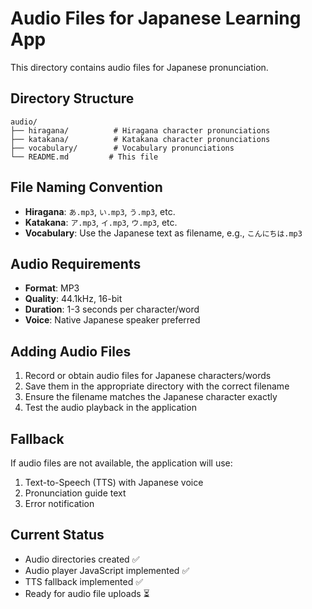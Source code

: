# Audio Files for Japanese Learning App

This directory contains audio files for Japanese pronunciation.

## Directory Structure

```
audio/
├── hiragana/          # Hiragana character pronunciations
├── katakana/          # Katakana character pronunciations
├── vocabulary/        # Vocabulary pronunciations
└── README.md         # This file
```

## File Naming Convention

- **Hiragana**: `あ.mp3`, `い.mp3`, `う.mp3`, etc.
- **Katakana**: `ア.mp3`, `イ.mp3`, `ウ.mp3`, etc.
- **Vocabulary**: Use the Japanese text as filename, e.g., `こんにちは.mp3`

## Audio Requirements

- **Format**: MP3
- **Quality**: 44.1kHz, 16-bit
- **Duration**: 1-3 seconds per character/word
- **Voice**: Native Japanese speaker preferred

## Adding Audio Files

1. Record or obtain audio files for Japanese characters/words
2. Save them in the appropriate directory with the correct filename
3. Ensure the filename matches the Japanese character exactly
4. Test the audio playback in the application

## Fallback

If audio files are not available, the application will use:
1. Text-to-Speech (TTS) with Japanese voice
2. Pronunciation guide text
3. Error notification

## Current Status

- Audio directories created ✅
- Audio player JavaScript implemented ✅
- TTS fallback implemented ✅
- Ready for audio file uploads ⏳

